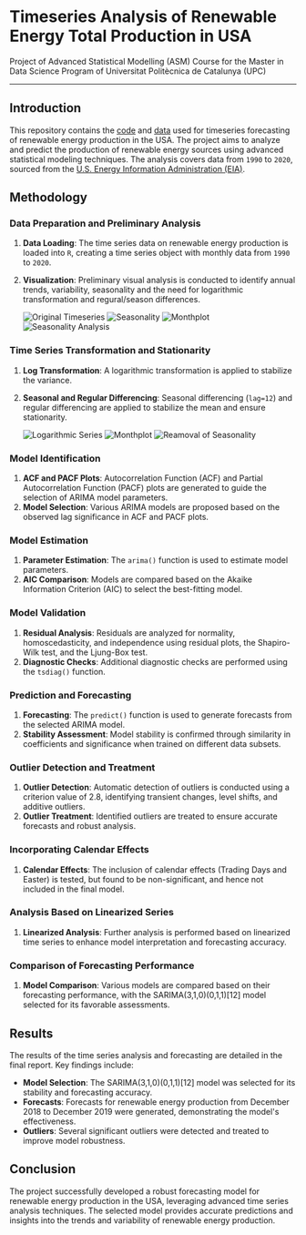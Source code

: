 # Timeseries Analysis of Renewable Energy Total Production in USA
Project of Advanced Statistical Modelling (ASM) Course for the Master in Data Science Program of Universitat Politècnica de Catalunya (UPC)

***
## Introduction

This repository contains the [code](./timeseries.Rmd) and [data](./RenewUSA.dat) used for timeseries forecasting of renewable energy production in the USA. The project aims to analyze and predict the production of renewable energy sources using advanced statistical modeling techniques. The analysis covers data from `1990` to `2020`, sourced from the [U.S. Energy Information Administration (EIA)](https://www.eia.gov/totalenergy/data/browser/index.php?tbl=T10.01#/?f=M&start=199001&end=201901&charted=6-7-8-9-14).

## Methodology

### Data Preparation and Preliminary Analysis

1. **Data Loading**: The time series data on renewable energy production is loaded into `R`, creating a time series object with monthly data from `1990` to `2020`.
2. **Visualization**: Preliminary visual analysis is conducted to identify annual trends, variability, seasonality and the need for logarithmic transformation and regural/season differences.

    ![Original Timeseries](./images/1-original-series.png)
    ![Seasonality](./images/7-decomposition-of-logarithmic-series-seasonality-analysis.png)
    ![Monthplot](./images/8-mothplot-of-logarithmic-series-seasonality-analysis.png)
    ![Seasonality Analysis](./images/9-identification-of-seasonality-logarithmic-series-seasonality-analysis.png)


### Time Series Transformation and Stationarity

1. **Log Transformation**: A logarithmic transformation is applied to stabilize the variance.
2. **Seasonal and Regular Differencing**: Seasonal differencing (`lag=12`) and regular differencing are applied to stabilize the mean and ensure stationarity.

    ![Logarithmic Series](./images/10-plot-of-logarithmic-series-without-seasonal-part-together-with-mean.png)
    ![Monthplot](./images/11-mothplot-of-logarithmic-series-without-seasonal-part-constant-mean.png)
    ![Reamoval of Seasonality](./images/12-identification-of-seasonality-logarithmic-series-without-seasonal-part.png)

### Model Identification

1. **ACF and PACF Plots**: Autocorrelation Function (ACF) and Partial Autocorrelation Function (PACF) plots are generated to guide the selection of ARIMA model parameters.
2. **Model Selection**: Various ARIMA models are proposed based on the observed lag significance in ACF and PACF plots.

### Model Estimation

1. **Parameter Estimation**: The `arima()` function is used to estimate model parameters.
2. **AIC Comparison**: Models are compared based on the Akaike Information Criterion (AIC) to select the best-fitting model.

### Model Validation

1. **Residual Analysis**: Residuals are analyzed for normality, homoscedasticity, and independence using residual plots, the Shapiro-Wilk test, and the Ljung-Box test.
2. **Diagnostic Checks**: Additional diagnostic checks are performed using the `tsdiag()` function.

### Prediction and Forecasting

1. **Forecasting**: The `predict()` function is used to generate forecasts from the selected ARIMA model.
2. **Stability Assessment**: Model stability is confirmed through similarity in coefficients and significance when trained on different data subsets.

### Outlier Detection and Treatment

1. **Outlier Detection**: Automatic detection of outliers is conducted using a criterion value of 2.8, identifying transient changes, level shifts, and additive outliers.
2. **Outlier Treatment**: Identified outliers are treated to ensure accurate forecasts and robust analysis.

### Incorporating Calendar Effects

1. **Calendar Effects**: The inclusion of calendar effects (Trading Days and Easter) is tested, but found to be non-significant, and hence not included in the final model.

### Analysis Based on Linearized Series

1. **Linearized Analysis**: Further analysis is performed based on linearized time series to enhance model interpretation and forecasting accuracy.

### Comparison of Forecasting Performance

1. **Model Comparison**: Various models are compared based on their forecasting performance, with the SARIMA(3,1,0)(0,1,1)[12] model selected for its favorable assessments.

## Results

The results of the time series analysis and forecasting are detailed in the final report. Key findings include:

- **Model Selection**: The SARIMA(3,1,0)(0,1,1)[12] model was selected for its stability and forecasting accuracy.
- **Forecasts**: Forecasts for renewable energy production from December 2018 to December 2019 were generated, demonstrating the model's effectiveness.
- **Outliers**: Several significant outliers were detected and treated to improve model robustness.

## Conclusion

The project successfully developed a robust forecasting model for renewable energy production in the USA, leveraging advanced time series analysis techniques. The selected model provides accurate predictions and insights into the trends and variability of renewable energy production.
